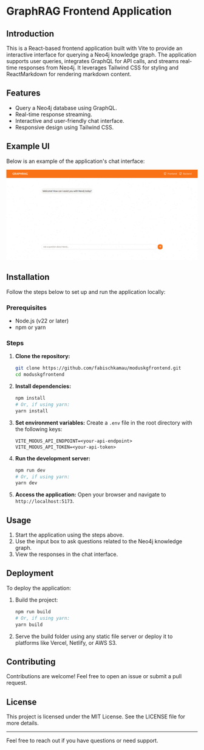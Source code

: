 # GraphRAG Frontend Application

## Introduction

This is a React-based frontend application built with Vite to provide an interactive interface for querying a Neo4j knowledge graph. The application supports user queries, integrates GraphQL for API calls, and streams real-time responses from Neo4j. It leverages Tailwind CSS for styling and ReactMarkdown for rendering markdown content.

## Features

- Query a Neo4j database using GraphQL.
- Real-time response streaming.
- Interactive and user-friendly chat interface.
- Responsive design using Tailwind CSS.

## Example UI

Below is an example of the application's chat interface:

![Example UI](./src/assets/ui.png)

## Installation

Follow the steps below to set up and run the application locally:

### Prerequisites

- Node.js (v22 or later)
- npm or yarn

### Steps

1. **Clone the repository:**

   ```bash
   git clone https://github.com/fabischkamau/moduskgfrontend.git
   cd moduskgfrontend
   ```

2. **Install dependencies:**

   ```bash
   npm install
   # Or, if using yarn:
   yarn install
   ```

3. **Set environment variables:**
   Create a `.env` file in the root directory with the following keys:

   ```env
   VITE_MODUS_API_ENDPOINT=<your-api-endpoint>
   VITE_MODUS_API_TOKEN=<your-api-token>
   ```

4. **Run the development server:**

   ```bash
   npm run dev
   # Or, if using yarn:
   yarn dev
   ```

5. **Access the application:**
   Open your browser and navigate to `http://localhost:5173`.

## Usage

1. Start the application using the steps above.
2. Use the input box to ask questions related to the Neo4j knowledge graph.
3. View the responses in the chat interface.

## Deployment

To deploy the application:

1. Build the project:

   ```bash
   npm run build
   # Or, if using yarn:
   yarn build
   ```

2. Serve the build folder using any static file server or deploy it to platforms like Vercel, Netlify, or AWS S3.

## Contributing

Contributions are welcome! Feel free to open an issue or submit a pull request.

## License

This project is licensed under the MIT License. See the LICENSE file for more details.

---

Feel free to reach out if you have questions or need support.
